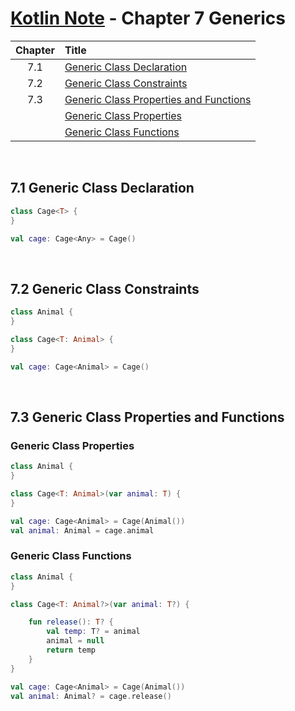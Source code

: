 # [Kotlin Note](../../README.md) - Chapter 7 Generics
| Chapter | Title |
| :-: | :- |
| 7.1 | [Generic Class Declaration](#71-generic-class-declaration) |
| 7.2 | [Generic Class Constraints](#72-generic-class-constraints) |
| 7.3 | [Generic Class Properties and Functions](#73-generic-class-properties-and-functions) |
|  | [Generic Class Properties](#generic-class-properties) |
|  | [Generic Class Functions](#generic-class-functions) |

<br />

## 7.1 Generic Class Declaration
```kotlin
class Cage<T> {
}
```
```kotlin
val cage: Cage<Any> = Cage()
```

<br />

## 7.2 Generic Class Constraints
```kotlin
class Animal {
}

class Cage<T: Animal> {
}
```
```kotlin
val cage: Cage<Animal> = Cage()
```

<br />

## 7.3 Generic Class Properties and Functions
### Generic Class Properties
```kotlin
class Animal {
}

class Cage<T: Animal>(var animal: T) {
}
```
```kotlin
val cage: Cage<Animal> = Cage(Animal())
val animal: Animal = cage.animal
```

### Generic Class Functions
```kotlin
class Animal {
}

class Cage<T: Animal?>(var animal: T?) {

    fun release(): T? {
        val temp: T? = animal
        animal = null
        return temp
    }
}
```
```kotlin
val cage: Cage<Animal> = Cage(Animal())
val animal: Animal? = cage.release()
```

<br />
